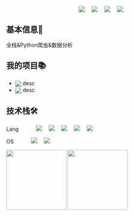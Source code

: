 <!--
<p align="center">
<a href="https://tools.bugdesigner.cn/" target="_blank"><img align=center src="https://img.shields.io/badge/卡片徽章生成器-%2303a9f4?style=flat"/></a>&emsp;
<a href="https://game.bugdesigner.cn/" target="_blank"><img align=center src="https://img.shields.io/badge/AI五子棋-%2303a9f4?style=flat"/></a>&emsp;
<a href="https://www.querytransport.cn/" target="_blank"><img  align=center src="https://img.shields.io/badge/物流管理系统-%2303a9f4?style=flat"/></a>&emsp;
</p>
-->
<!-- 个人资料 -->
<p align="center"> 
<!-- <a href="https://wakatime.com/@018e0793-354b-42d4-8c6d-8dba8d71ab4f"><img align="center" src="https://wakatime.com/badge/user/018e0793-354b-42d4-8c6d-8dba8d71ab4f.svg" ></a>&emsp; -->
<a href="https://blog.bugdesigner.cn/" target="_blank"><img  align="center" src="https://img.shields.io/badge/Blog-博客-%230d7fbf?style=flat"/></a>&emsp;
<a href="https://space.bilibili.com/501122856" target="_blank"><img align="center" src="https://img.shields.io/badge/Bilibili-B站-%23df1a7c?style=flat"/></a>&emsp;
<a href="https://docs.bugdesigner.cn" target="_blank"><img align="center"  src="https://img.shields.io/badge/Docs-文档站-%231a41df?style=flat"/></a>&emsp;
<a href="https://komarev.com/ghpvc/?username=At-Leisure&abbreviated=true" target="_blank"><img align="center" src="https://komarev.com/ghpvc/?username=At-Leisure&abbreviated=true"/></a>
</p>

## 基本信息👤    
全栈&Python爬虫&数据分析

## 我的项目📚
- <a href="" target="_blank"><img  align=center src="https://img.shields.io/badge/Serial_Tool-%230ec7b3?style=flat"/></a> desc
- <a href="" target="_blank"><img  align=center src="https://img.shields.io/badge/DirectX_Render Neural Network-%230084fe?style=flat"/></a> desc

## 技术栈🛠️

<p align="left"> 
Lang&emsp;&emsp;&emsp;
<a href="#"><img src="https://img.shields.io/badge/Java-ED8B00?style=flat-square&logo=openjdk&logoColor=white" ></a>&emsp;
<a href="#"><img src="https://img.shields.io/badge/Python-14354C?style=flat-square&logo=python&logoColor=white" ></a>&emsp;
<a href="#"><img src="https://img.shields.io/badge/MySQL-00000F?style=flat-square&logo=mysql&logoColor=white" ></a>&emsp;
<a href="#"><img src="https://img.shields.io/badge/C/C%2B%2B-00599C?style=flat-square&logo=c%2B%2B&logoColor=white" ></a>&emsp;
<a href="#"><img src="https://img.shields.io/badge/JavaScript-F7DF1E?style=flat-square&logo=javascript&logoColor=white" ></a>&emsp;
</p>

OS&emsp;&emsp;&emsp;
<a href="#"><img src="https://img.shields.io/badge/Windows-0078D6?style=flat-square&logo=windows&logoColor=white" ></a>&emsp;
<a href="#"><img src="https://img.shields.io/badge/Ubuntu-E95420?style=flat-square&logo=ubuntu&logoColor=white" ></a>&emsp;
<!--
<p align="center">[![AlbertZhang's WakaTime stats](https://github-readme-stats.vercel.app/api/wakatime?username=AlbertZhang)](https://github.com/anuraghazra/github-readme-stats)</p>
-->
<img height="160px" align="left" src="https://github-readme-stats.vercel.app/api?username=At-Leisure&locale=cn&line_height=21&show_icons=true&theme=&rank_icon=default&custom_title=我的统计数据"/>
<img height="160px" align="left" src="https://github-readme-stats.vercel.app/api/top-langs/?username=At-Leisure&include_all_commits=true&locale=cn&line_height=33&theme=&langs_count=6&layout=compact&custom_title=我的常用语言"/>
